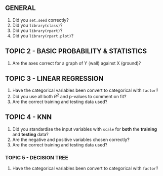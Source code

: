 ## GENERAL

1. Did you `set.seed` correctly?
2. Did you `library(class)`?
3. Did you `library(rpart)`?
4. Did you `library(rpart.plot)`?

## TOPIC 2 - BASIC PROBABILITY & STATISTICS

1. Are the axes correct for a graph of Y (wall) against X (ground)?

## TOPIC 3 - LINEAR REGRESSION

1. Have the categorical variables been convert to categorical with `factor`?
2. Did you use all both $R^2$ and p-values to comment on fit?
3. Are the correct training and testing data used?

## TOPIC 4 - KNN

1. Did you standardise the input variables with `scale` for **both** the **training** and **testing** data?
2. Are the negative and positive variables chosen correctly?
3. Are the correct training and testing data used?

### TOPIC 5 - DECISION TREE

1. Have the categorical variables been convert to categorical with `factor`?
